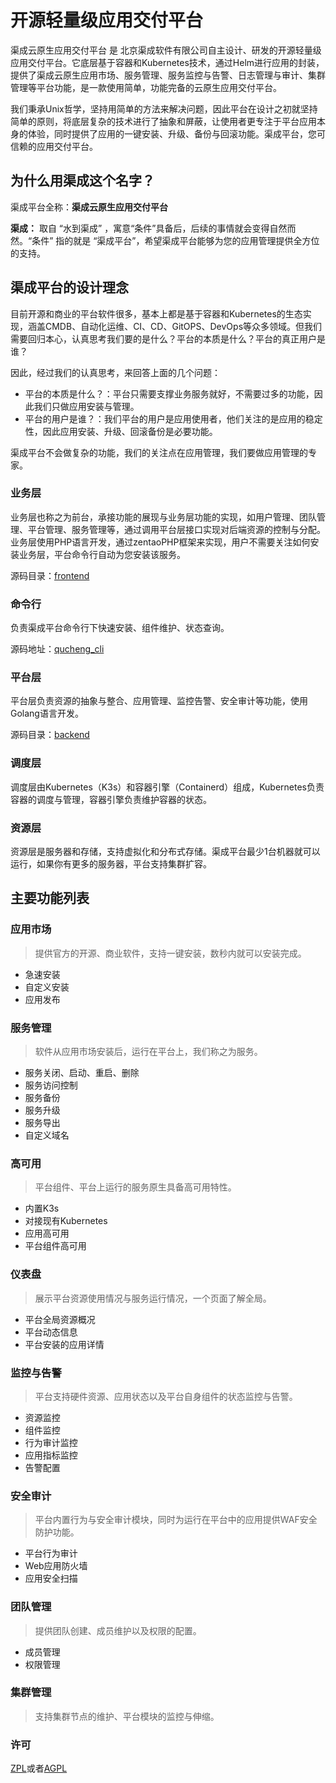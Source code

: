 # 开源轻量级应用交付平台

渠成云原生应用交付平台 是 北京渠成软件有限公司自主设计、研发的开源轻量级应用交付平台。它底层基于容器和Kubernetes技术，通过Helm进行应用的封装，提供了渠成云原生应用市场、服务管理、服务监控与告警、日志管理与审计、集群管理等平台功能，是一款使用简单，功能完备的云原生应用交付平台。

我们秉承Unix哲学，坚持用简单的方法来解决问题，因此平台在设计之初就坚持简单的原则，将底层复杂的技术进行了抽象和屏蔽，让使用者更专注于平台应用本身的体验，同时提供了应用的一键安装、升级、备份与回滚功能。渠成平台，您可信赖的应用交付平台。

## 为什么用渠成这个名字？

渠成平台全称：**渠成云原生应用交付平台**

**渠成：** 取自 “水到渠成” ，寓意“条件”具备后，后续的事情就会变得自然而然。“条件” 指的就是 “渠成平台”，希望渠成平台能够为您的应用管理提供全方位的支持。

## 渠成平台的设计理念

目前开源和商业的平台软件很多，基本上都是基于容器和Kubernetes的生态实现，涵盖CMDB、自动化运维、CI、CD、GitOPS、DevOps等众多领域。但我们需要回归本心，认真思考我们要的是什么？平台的本质是什么？平台的真正用户是谁？

因此，经过我们的认真思考，来回答上面的几个问题：

- 平台的本质是什么？：平台只需要支撑业务服务就好，不需要过多的功能，因此我们只做应用安装与管理。
- 平台的用户是谁？：我们平台的用户是应用使用者，他们关注的是应用的稳定性，因此应用安装、升级、回滚备份是必要功能。

渠成平台不会做复杂的功能，我们的关注点在应用管理，我们要做应用管理的专家。

### 业务层

业务层也称之为前台，承接功能的展现与业务层功能的实现，如用户管理、团队管理、平台管理、服务管理等，通过调用平台层接口实现对后端资源的控制与分配。
业务层使用PHP语言开发，通过zentaoPHP框架来实现，用户不需要关注如何安装业务层，平台命令行自动为您安装该服务。

源码目录：[frontend](./frontend)

### 命令行

负责渠成平台命令行下快速安装、组件维护、状态查询。

源码地址：[qucheng_cli](https://github.com/easysoft/qucheng_cli)

### 平台层

平台层负责资源的抽象与整合、应用管理、监控告警、安全审计等功能，使用Golang语言开发。

源码目录：[backend](./backend)

### 调度层

调度层由Kubernetes（K3s）和容器引擎（Containerd）组成，Kubernetes负责容器的调度与管理，容器引擎负责维护容器的状态。

### 资源层

资源层是服务器和存储，支持虚拟化和分布式存储。渠成平台最少1台机器就可以运行，如果你有更多的服务器，平台支持集群扩容。

## 主要功能列表

### 应用市场

> 提供官方的开源、商业软件，支持一键安装，数秒内就可以安装完成。

   - 急速安装
   - 自定义安装
   - 应用发布
   ### 服务管理

> 软件从应用市场安装后，运行在平台上，我们称之为服务。

   - 服务关闭、启动、重启、删除
   - 服务访问控制
   - 服务备份
   - 服务升级
   - 服务导出
   - 自定义域名
### 高可用

> 平台组件、平台上运行的服务原生具备高可用特性。

   - 内置K3s
   - 对接现有Kubernetes
   - 应用高可用
   - 平台组件高可用
### 仪表盘

> 展示平台资源使用情况与服务运行情况，一个页面了解全局。

   - 平台全局资源概况
   - 平台动态信息
   - 平台安装的应用详情
### 监控与告警

> 平台支持硬件资源、应用状态以及平台自身组件的状态监控与告警。

   - 资源监控
   - 组件监控
   - 行为审计监控
   - 应用指标监控
   - 告警配置
### 安全审计

> 平台内置行为与安全审计模块，同时为运行在平台中的应用提供WAF安全防护功能。

   - 平台行为审计
   - Web应用防火墙
   - 应用安全扫描
### 团队管理

> 提供团队创建、成员维护以及权限的配置。

   - 成员管理
   - 权限管理

### 集群管理

> 支持集群节点的维护、平台模块的监控与伸缩。

### 许可

[ZPL](http://zpl.pub/page/zplv12.html)或者[AGPL](https://www.gnu.org/licenses/agpl-3.0.en.html)
